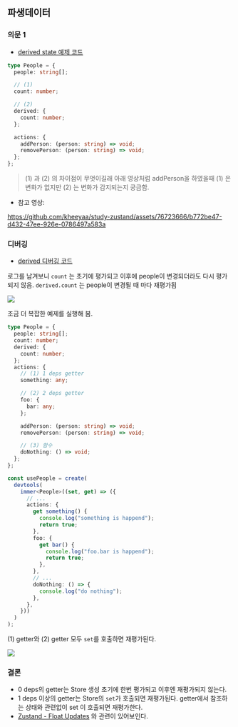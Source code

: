 ## 파생데이터

### 의문 1

- [derived state 예제 코드](https://github.com/kheeyaa/study-zustand/blob/main/src/component/Derived/Derived.tsx)

```ts
type People = {
  people: string[];

  // (1)
  count: number;

  // (2)
  derived: {
    count: number;
  };

  actions: {
    addPerson: (person: string) => void;
    removePerson: (person: string) => void;
  };
};
```

> (1) 과 (2) 의 차이점이 무엇이길래 아래 영상처럼 addPerson을 하였을때
> (1) 은 변화가 없지만 (2) 는 변화가 감지되는지 궁금함.

- 참고 영상:

https://github.com/kheeyaa/study-zustand/assets/76723666/b772be47-d432-47ee-926e-0786497a583a

### 디버깅

- [derived 디버깅 코드](https://github.com/kheeyaa/study-zustand/blob/main/src/component/Derived/Derived3.tsx)

로그를 남겨보니 `count` 는 초기에 평가되고 이후에 people이 변경되더라도 다시 평가되지 않음. `derived.count` 는 people이 변경될 때 마다 재평가됨

![](https://user-images.githubusercontent.com/76723666/244097452-0bd7bbdb-7fab-4830-a33a-9027ecfc72a3.png)

조금 더 복잡한 예제를 실행해 봄.

```ts
type People = {
  people: string[];
  count: number;
  derived: {
    count: number;
  };
  actions: {
    // (1) 1 deps getter
    something: any;

    // (2) 2 deps getter
    foo: {
      bar: any;
    };

    addPerson: (person: string) => void;
    removePerson: (person: string) => void;

    // (3) 함수
    doNothing: () => void;
  };
};

const usePeople = create(
  devtools(
    immer<People>((set, get) => ({
      // ...
      actions: {
        get something() {
          console.log("something is happend");
          return true;
        },
        foo: {
          get bar() {
            console.log("foo.bar is happend");
            return true;
          },
        },
        // ...
        doNothing: () => {
          console.log("do nothing");
        },
      },
    }))
  )
);
```

(1) getter와 (2) getter 모두 `set`를 호출하면 재평가된다.

![](https://user-images.githubusercontent.com/76723666/244101474-27549c14-cd0c-4dd9-a38b-6af5be4fa509.png)

### 결론

- 0 deps의 getter는 Store 생성 초기에 한번 평가되고 이후엔 재평가되지 않는다.
- 1 deps 이상의 getter는 Store의 `set`가 호출되면 재평가된다. getter에서 참조하는 상태와 관련없이 set 이 호출되면 재평가한다.
- [Zustand - Float Updates](https://docs.pmnd.rs/zustand/guides/updating-state#flat-updates) 와 관련이 있어보인다.

